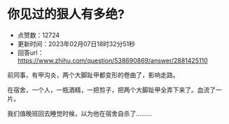 # 你见过的狠人有多绝?
- 点赞数：12724
- 更新时间：2023年02月07日18时32分51秒
- 回答url：https://www.zhihu.com/question/538690869/answer/2881425110
<body>
 <p data-pid="n6qgk0TB">前同事，有甲沟炎，两个大脚趾甲都变形的卷曲了，影响走路。</p>
 <p data-pid="Ehv1rPWJ">在宿舍，一个人，一瓶酒精，一把剪子，把两个大脚趾甲全弄下来了。血流了一片。</p>
 <p data-pid="pur3_-D4">我们值晚班回去睡觉时候，以为他在宿舍自杀了.........</p>
</body>